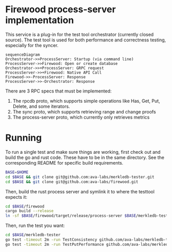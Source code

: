 # Firewood process-server implementation

This service is a plug-in for the test tool orchestrator (currently closed source).
The test tool is used for both performance and correctness testing, especially for the syncer.

```mermaid
sequenceDiagram
Orchestrator->>ProcessServer: Startup (via command line)
ProcessServer->>Firewood: Open or create database
Orchestrator->>+ProcessServer: GRPC request
ProcessServer->>+Firewood: Native API Call
Firewood->>-ProcessServer: Response
ProcessServer->>-Orchestrator: Response
```

There are 3 RPC specs that must be implemented:

1. The rpcdb proto, which supports simple operations like Has, Get, Put, Delete, and some iterators.
2. The sync proto, which supports retrieving range and change proofs
3. The process-server proto, which currently only retrieves metrics

# Running

To run a single test and make sure things are working, first check out and build the go and rust code.
These have to be in the same directory. See the corresponding README for specific build requirements.

```sh
BASE=$HOME
cd $BASE && git clone git@github.com:ava-labs/merkledb-tester.git
cd $BASE && git clone git@github.com:ava-labs/firewood.git
```

Then, build the rust process server and symlink it to where the testtool expects it:

```sh
cd $BASE/firewood
cargo build --release
ln -sf $BASE/firewood/target/release/process-server $BASE/merkledb-tester/process/process-server
```

Then, run the test you want:

```sh
cd $BASE/merkledb-tester
go test -timeout 2m -run TestConsistency github.com/ava-labs/merkledb-tester/tests/consistency -v
go test -timeout 2m -run TestPutPerformance github.com/ava-labs/merkledb-tester/tests/performance -v
```
